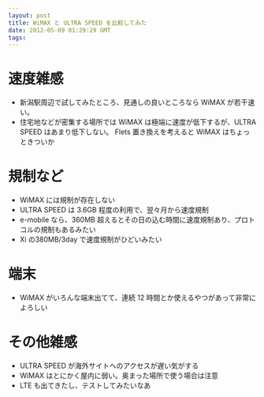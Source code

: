 ```yaml
---
layout: post
title: WiMAX と ULTRA SPEED を比較してみた
date: 2012-05-09 01:29:29 GMT
tags: 
---
```


# 速度雑感

* 新潟駅周辺で試してみたところ、見通しの良いところなら WiMAX が若干速い。
* 住宅地などが密集する場所では WiMAX は極端に速度が低下するが、ULTRA SPEED はあまり低下しない。
Flets 置き換えを考えると WiMAX はちょっときついか


# 規制など

* WiMAX には規制が存在しない
* ULTRA SPEED は 3.6GB 程度の利用で、翌々月から速度規制
* e-mobile なら、360MB 超えるとその日の込む時間に速度規制あり、プロトコルの規制もあるみたい
* Xi の380MB/3day で速度規制がひどいみたい

# 端末
* WiMAX がいろんな端末出てて、連続 12 時間とか使えるやつがあって非常によろしい

# その他雑感
* ULTRA SPEED が海外サイトへのアクセスが遅い気がする
* WiMAX はとにかく屋内に弱い。奥まった場所で使う場合は注意
* LTE も出てきたし、テストしてみたいなあ

